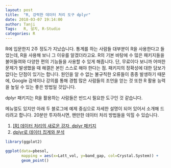 ```yaml
---
layout: post
title:  "R, 강력한 데이터 처리 도구 dplyr"
date: 2018-03-07 19:14:00
author: Tanji
Tags:   R, 설치, R-Studio
categories: R
---
```



R에 입문한지 2주 정도가 지났습니다. 통계를 하는 사람들 대부분이 R을 사용한다고 들었는데, R을 사용해 보니 그 이유를 알겠더라고요. R의 기본 바탕에 수 많은 패키지들을 불어들여와 다양한 편의 기능들을 사용할 수 있게 해줍니다. 단, 무료이다 보니까 어떠한 문제가 발생했을 때 해결은 본인 스스로 해야 한다는 점. 패키지의 정확성에 대한 담보가 없다는 단점이 있기는 합니다. 원인을 알 수 없는 불규칙한 오류들이 종종 발생하기 때문에, Google 검색이나 강의를 통해 경험 많은 사람들의 조언을 얻는 것 또한 R 활용 능력을 높일 수 있는 좋은 방법일 것입니다.

dplyr 패키지는 R을 활용하는 사람들은 반드시 필요한 도구인 것 같습니다.

메뉴얼도 있지만 아래 두 블로그에 예제 중심으로 자세한 설명이 되어 있어서 소개해 드리려고 합니다. 20분만 투자하시면, 왠만한 데이터 처리 방법들을 익힐 수 있습니다.

1. [[R] 데이터 처리의 새로운 강자, dplyr 패키지](https://wsyang.com/2014/02/introduction-to-dplyr/)
1. [dplyr로 데이터 집계와 분석](https://statkclee.github.io/R-ecology-lesson/kr/04-dplyr.html)



```r
library(ggplot2)
```

```r
ggplot(data=pbesol,
       mapping = aes(x=Latt_vol, y=band_gap, col=Crystal.System)) +
       geom_point()
```